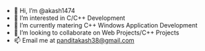 - 👋 Hi, I’m @akash1474
- 👀 I’m interested in C/C++ Development
- 🌱 I’m currently matering C++ Windows Application Development
- 💞️ I’m looking to collaborate on Web Projects/C++ Projects
- 📫 Email me at panditakash38@gmail.com

<!---
akash1474/akash1474 is a ✨ special ✨ repository because its `README.md` (this file) appears on your GitHub profile.
You can click the Preview link to take a look at your changes.
--->
